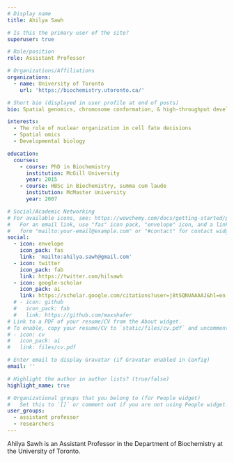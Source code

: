 ```yaml
---
# Display name
title: Ahilya Sawh

# Is this the primary user of the site?
superuser: true

# Role/position
role: Assistant Professor

# Organizations/Affiliations
organizations:
  - name: University of Toronto
    url: 'https://biochemistry.utoronto.ca/'

# Short bio (displayed in user profile at end of posts)
bio: Spatial genomics, chromosome conformation, & high-throughput developmental biology

interests:
  - The role of nuclear organization in cell fate decisions
  - Spatial omics
  - Developmental biology

education:
  courses:
    - course: PhD in Biochemistry
      institution: McGill University
      year: 2015
    - course: HBSc in Biochemistry, summa cum laude
      institution: McMaster University
      year: 2007

# Social/Academic Networking
# For available icons, see: https://wowchemy.com/docs/getting-started/page-builder/#icons
#   For an email link, use "fas" icon pack, "envelope" icon, and a link in the
#   form "mailto:your-email@example.com" or "#contact" for contact widget.
social:
  - icon: envelope
    icon_pack: fas
    link: 'mailto:ahilya.sawh@gmail.com'
  - icon: twitter
    icon_pack: fab
    link: https://twitter.com/hilsawh
  - icon: google-scholar
    icon_pack: ai
    link: https://scholar.google.com/citations?user=j8tSQNUAAAAJ&hl=en
  # - icon: github
  #   icon_pack: fab
  #   link: https://github.com/maxshafer
# Link to a PDF of your resume/CV from the About widget.
# To enable, copy your resume/CV to `static/files/cv.pdf` and uncomment the lines below.
# - icon: cv
#   icon_pack: ai
#   link: files/cv.pdf

# Enter email to display Gravatar (if Gravatar enabled in Config)
email: ''

# Highlight the author in author lists? (true/false)
highlight_name: true

# Organizational groups that you belong to (for People widget)
#   Set this to `[]` or comment out if you are not using People widget.
user_groups:
  - assistant professor
  - researchers
---
```


Ahilya Sawh is an Assistant Professor in the Department of Biochemistry at the University of Toronto. 
